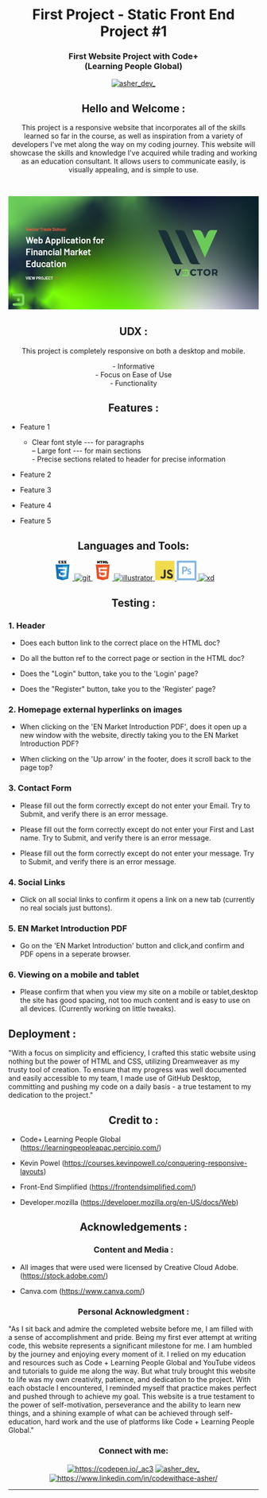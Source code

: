 <h1 align="center">First Project - Static Front End Project #1</h1>
<h3 align="center"> First Website Project with Code+<br> (Learning People Global) </h3>

<p align="center"> <a href="https://twitter.com/asher_dev_" target="blank"><img src="https://img.shields.io/twitter/follow/asher_dev_?logo=twitter&style=for-the-badge" alt="asher_dev_" /></a> </p>

<h2 align="center">Hello and Welcome :</h2>

<p align="center">This project is a responsive website that incorporates all of the skills learned so far in the course, as well as inspiration from a variety of developers I've met along the way on my coding journey. This website will showcase the skills and knowledge I've acquired while trading and working as an education consultant. It allows users to communicate easily, is visually appealing, and is simple to use.</p><br>

![screenshot](https://github.com/codewithace-Asher/static-front-end-project/blob/71de46f0260eb19017c5a9f31091d3f2cd40ef92/vs-screenshot.jpg)<br>

<h2 align="center">UDX :</h2>

<p align="center">This project is completely responsive on both a desktop and mobile.</p>
<p align="center">
- Informative<br>
- Focus on Ease of Use<br>
- Functionality<br>

</p>

<h2 align="center">Features :</h2>

- Feature 1
	
	- Clear font style --- for paragraphs<br>
		– Large font --- for main sections<br>
			- Precise sections related to header for precise information
	
- Feature 2

- Feature 3

- Feature 4

- Feature 5

<h2 align="center">Languages and Tools:</h2>
<p align="center"> <a href="https://www.w3schools.com/css/" target="_blank" rel="noreferrer"> <img src="https://raw.githubusercontent.com/devicons/devicon/master/icons/css3/css3-original-wordmark.svg" alt="css3" width="40" height="40"/> </a></a> <a href="https://git-scm.com/" target="_blank" rel="noreferrer"> <img src="https://www.vectorlogo.zone/logos/git-scm/git-scm-icon.svg" alt="git" width="40" height="40"/> </a> <a href="https://www.w3.org/html/" target="_blank" rel="noreferrer"> <img src="https://raw.githubusercontent.com/devicons/devicon/master/icons/html5/html5-original-wordmark.svg" alt="html5" width="40" height="40"/> </a> <a href="https://www.adobe.com/in/products/illustrator.html" target="_blank" rel="noreferrer"> <img src="https://www.vectorlogo.zone/logos/adobe_illustrator/adobe_illustrator-icon.svg" alt="illustrator" width="40" height="40"/> </a> <a href="https://developer.mozilla.org/en-US/docs/Web/JavaScript" target="_blank" rel="noreferrer"> <img src="https://raw.githubusercontent.com/devicons/devicon/master/icons/javascript/javascript-original.svg" alt="javascript" width="40" height="40"/> </a> <a href="https://www.photoshop.com/en" target="_blank" rel="noreferrer"> <img src="https://raw.githubusercontent.com/devicons/devicon/master/icons/photoshop/photoshop-line.svg" alt="photoshop" width="40" height="40"/> </a> <a href="https://www.adobe.com/products/xd.html" target="_blank" rel="noreferrer"> <img src="https://cdn.worldvectorlogo.com/logos/adobe-xd.svg" alt="xd" width="40" height="40"/> </a> </p>
<h2 align="center">Testing :</h2>
<h3> 1. Header </h3>

- Does each button link to the correct place on the HTML doc?

- Do all the button ref to the correct page or section in the HTML doc?

- Does the "Login" button, take you to the 'Login' page?

- Does the "Register" button, take you to the 'Register' page?

<h3>2. Homepage external hyperlinks on images</h3>

- When clicking on the 'EN Market Introduction PDF', does it open up a new window with the website, directly taking you to the EN Market Introduction PDF?

- When clicking on the 'Up arrow' in the footer, does it scroll back to the page top?

<h3>3. Contact Form</h3>

- Please fill out the form correctly except do not enter your Email. Try to Submit, and verify there is an error message.

- Please fill out the form correctly except do not enter your First and Last name. Try to Submit, and verify there is an error message.

- Please fill out the form correctly except do not enter your message. Try to Submit, and verify there is an error message.

<h3>4. Social Links</h3>

- Click on all social links to confirm it opens a link on a new tab (currently no real socials just buttons).

<h3>5. EN Market Introduction PDF </h3>

- Go on the 'EN Market Introduction' button and click,and confirm and PDF opens in a seperate browser.

<h3>6. Viewing on a mobile and tablet</h3>

- Please confirm that when you view my site on a mobile or tablet,desktop the site has good spacing, not too much content and is easy to use on all devices. (Currently working on little tweaks).

<h2 align="left">Deployment :</h2>
"With a focus on simplicity and efficiency, I crafted this static website using nothing but the power of HTML and CSS, utilizing Dreamweaver as my trusty tool of creation. To ensure that my progress was well documented and easily accessible to my team, I made use of GitHub Desktop, committing and pushing my code on a daily basis - a true testament to my dedication to the project."

<h2 align="center">Credit to :</h2>
<p align="center">
	
 - Code+ Learning People Global (https://learningpeopleapac.percipio.com/)
 
 - Kevin Powel (https://courses.kevinpowell.co/conquering-responsive-layouts)
 
 - Front-End Simplified (https://frontendsimplified.com/)
 
 - Developer.mozilla (https://developer.mozilla.org/en-US/docs/Web)
 
</p> 
<h2 align="center">Acknowledgements :</h2>
<h3 align="center">Content and Media :</h3>
<p align="center">
	
- All images that were used were licensed by Creative Cloud Adobe.(https://stock.adobe.com/)

- Canva.com (https://www.canva.com/)

<h3 align="center">Personal Acknowledgment :</h3>
"As I sit back and admire the completed website before me, I am filled with a sense of accomplishment and pride. Being my first ever attempt at writing code, this website represents a significant milestone for me. I am humbled by the journey and enjoying every moment of it. I relied on my education and resources such as Code + Learning People Global and YouTube videos and tutorials to guide me along the way. But what truly brought this website to life was my own creativity, patience, and dedication to the project. With each obstacle I encountered, I reminded myself that practice makes perfect and pushed through to achieve my goal. This website is a true testament to the power of self-motivation, perseverance and the ability to learn new things, and a shining example of what can be achieved through self-education, hard work and the use of platforms like Code + Learning People Global."
<p/>



<h3 align="center">Connect with me:</h3>
<p align="center">
<a href="https://codepen.io/_AC3" target="blank"><img align="center" src="https://raw.githubusercontent.com/rahuldkjain/github-profile-readme-generator/master/src/images/icons/Social/codepen.svg" alt="https://codepen.io/_ac3" height="30" width="40" /></a>
<a href="https://twitter.com/asher_dev_" target="blank"><img align="center" src="https://raw.githubusercontent.com/rahuldkjain/github-profile-readme-generator/master/src/images/icons/Social/twitter.svg" alt="asher_dev_" height="30" width="40" /></a>
<a href="https://www.linkedin.com/in/codewithace-asher/" target="blank"><img align="center" src="https://raw.githubusercontent.com/rahuldkjain/github-profile-readme-generator/master/src/images/icons/Social/linked-in-alt.svg" alt="https://www.linkedin.com/in/codewithace-asher/" height="30" width="40" /></a>
</p>

---